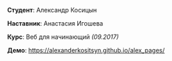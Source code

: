 **Студент**: Александр Косицын

**Наставник**: Анастасия Игошева

**Курс**: Веб для начинающий *(09.2017)*

**Демо**: https://alexanderkositsyn.github.io/alex_pages/
